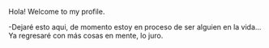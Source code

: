 Hola! Welcome to my profile.

-Dejaré esto aqui, de momento estoy en proceso de ser alguien en la vida...
Ya regresaré con más cosas en mente, lo juro.
